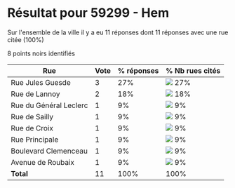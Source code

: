 # Résultat pour 59299 - Hem

Sur l'ensemble de la ville il y a eu 11 réponses dont 11 réponses avec une rue citée (100%)

8 points noirs identifiés

| Rue | Vote | % réponses | % Nb rues cités|
|-----|------|------------|----------------|
| Rue Jules Guesde | 3 | 27% | <img src="../../img/bar_27.gif" />&nbsp;27%|
| Rue de Lannoy | 2 | 18% | <img src="../../img/bar_18.gif" />&nbsp;18%|
| Rue du Général Leclerc | 1 | 9% | <img src="../../img/bar_9.gif" />&nbsp;9%|
| Rue de Sailly | 1 | 9% | <img src="../../img/bar_9.gif" />&nbsp;9%|
| Rue de Croix | 1 | 9% | <img src="../../img/bar_9.gif" />&nbsp;9%|
| Rue Principale | 1 | 9% | <img src="../../img/bar_9.gif" />&nbsp;9%|
| Boulevard Clemenceau | 1 | 9% | <img src="../../img/bar_9.gif" />&nbsp;9%|
| Avenue de Roubaix | 1 | 9% | <img src="../../img/bar_9.gif" />&nbsp;9%|
| **Total** | 11 | 100% | 100%|
